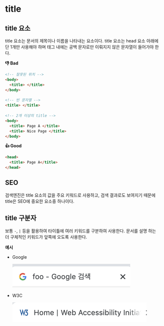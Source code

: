 <!--meta
title: title 요소
description: title 요소에 대해 정리한 글
keywords: title 요소
-->

# title

## title 요소

title 요소는 문서의 제목이나 이름을 나타내는 요소이다.
title 요소는 head 요소 아래에 단 1개만 사용해야 하며 태그 내에는 공백 문자로만 이뤄지지 않은 문자열이 들어가야 한다.

**👎 Bad**

```html
<!-- 잘못된 위치 -->
<body>
  <title> </title>
</body>

<!-- 빈 문자열 -->
<title> </title>

<!-- 2개 이상의 title -->
<body>
  <title> Page A </title>
  <title> Nice Page </title>
</body>
```

**👍 Good**

```html
<head>
  <title> Page A</title>
</head>

```

## SEO 

검색엔진은 title 요소의 값을 주요 키워드로 사용하고, 검색 결과로도 보여지기 때문에 title은 SEO에 중요한 요소중 하나이다.

## title 구분자

보통 `-`, `|` 등을 활용하여 타이틀에 여러 키워드를 구분하여 사용한다. 문서를 설명 하는 더 구체적인 키워드가 앞쪽에 오도록 사용한다.

**예시**

- Google

  ![google 예시](./assets/google-title-ex.png)

- W3C

  ![w3c 예시](./assets/w3c-title-ex.png)
